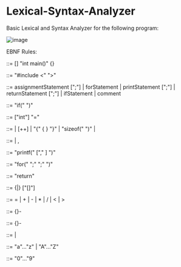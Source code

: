 # Lexical-Syntax-Analyzer

Basic Lexical and Syntax Analyzer for the following program:

![image](https://github.com/user-attachments/assets/ec241fcb-b288-473a-adcc-a3b2335d24cb)


EBNF Rules:

<program> ::= [<preprocessor>]  "int main()" {<block>}

<preprocessor> ::= "#include <" <string> ">"

<statement> ::= assignmentStatement [";"]
              | forStatement 
              | printStatement [";"]
	      | returnStatement [";"]
	      | ifStatement
              | comment

<ifStatement> ::= "if(" <expression> ")" <block>

<assignmentStatement> ::= ["int"] <identifier> "=" <expression>

<expression> ::= <identifier> 
| <number> [++] 
| "{" { <expressionHelper> } "}" 
| "sizeof(" <identifier> ")" 
| <expression> <operators> <expression>

<expressionHelper> ::= <number> | ,

<printstatement> ::= "printf(" <string> ["," <expression> ] ")" 

<forStatement> ::= "for(" <assignmentStatement> ";"  <expression> ";" <expression> ")" <block>

<returnStatement> ::= "return" <expression>

<identifier> ::= <letter> {<letter>|<digit>} ["[]"]


<operators> ::= = | + | - | * | / | < | >

<string> ::= {<char>}-

<number> ::= {<digit>}-

<char> ::= <letter> | <digit>

<letter> ::= "a"..."z" | "A"..."Z"

<digit> ::= "0"..."9"






